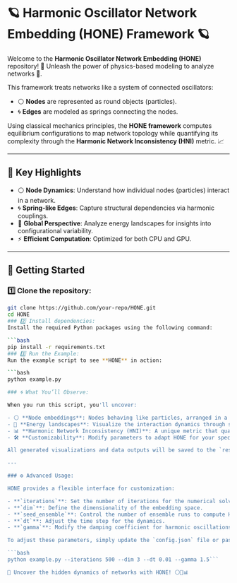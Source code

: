 # 🪐 **Harmonic Oscillator Network Embedding (HONE)** Framework 🪐

Welcome to the **Harmonic Oscillator Network Embedding (HONE)** repository! 🎉 Unleash the power of physics-based modeling to analyze networks 🌌. 

This framework treats networks like a system of connected oscillators:
- ⚪ **Nodes** are represented as round objects (particles).
- 🌀 **Edges** are modeled as springs connecting the nodes.

Using classical mechanics principles, the **HONE framework** computes equilibrium configurations to map network topology while quantifying its complexity through the **Harmonic Network Inconsistency (HNI)** metric. 📈

---

## 🌟 **Key Highlights**
- ⚪ **Node Dynamics**: Understand how individual nodes (particles) interact in a network.
- 🌀 **Spring-like Edges**: Capture structural dependencies via harmonic couplings.
- 🌌 **Global Perspective**: Analyze energy landscapes for insights into configurational variability.
- ⚡ **Efficient Computation**: Optimized for both CPU and GPU.

---

## 🚀 **Getting Started**
### 1️⃣ Clone the repository:
   ```bash
   git clone https://github.com/your-repo/HONE.git
   cd HONE
### 2️⃣ Install dependencies:
Install the required Python packages using the following command:

  ```bash
  pip install -r requirements.txt
### 3️⃣ Run the Example:
Run the example script to see **HONE** in action:

```bash
python example.py

### 🌀 What You’ll Observe:

When you run this script, you'll uncover:

- ⚪ **Node embeddings**: Nodes behaving like particles, arranged in a multidimensional space according to the harmonic oscillator model.
- 🌊 **Energy landscapes**: Visualize the interaction dynamics through spring-like edges, unveiling the topology and geometry of the network.
- 📊 **Harmonic Network Inconsistency (HNI)**: A unique metric that quantifies the configurational variability and complexity of the network.
- 🛠️ **Customizability**: Modify parameters to adapt HONE for your specific use case.

All generated visualizations and data outputs will be saved to the `results/` directory for further analysis.

---

### ⚙️ Advanced Usage:

HONE provides a flexible interface for customization:

- **`iterations`**: Set the number of iterations for the numerical solver.
- **`dim`**: Define the dimensionality of the embedding space.
- **`seed_ensemble`**: Control the number of ensemble runs to compute HNI.
- **`dt`**: Adjust the time step for the dynamics.
- **`gamma`**: Modify the damping coefficient for harmonic oscillations.

To adjust these parameters, simply update the `config.json` file or pass them directly as arguments when running the script:

```bash
python example.py --iterations 500 --dim 3 --dt 0.01 --gamma 1.5```

🚀 Uncover the hidden dynamics of networks with HONE! ⚪🌊📊
